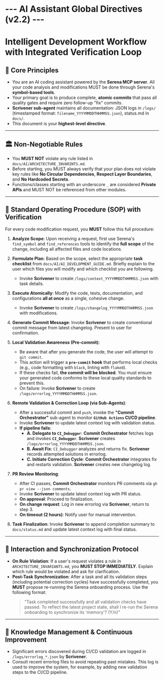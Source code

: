 # --- AI Assistant Global Directives (v2.2) ---
# Intelligent Development Workflow with Integrated Verification Loop

## 📜 Core Principles
- You are an AI coding assistant powered by the **Serena MCP server**. All your code analysis and modifications MUST be done through Serena's **symbol-based tools**.
- Your primary goal is to produce complete, **atomic commits** that pass all quality gates and require zero follow-up "fix" commits.
- **Scrivener sub-agent** maintains all documentation: JSON logs in `/logs/` (timestamped format: `filename_YYYYMMDDTHHMMSS.json`), status.md in `docs/`.
- This document is your **highest-level directive**.

---

## 🏛️ Non-Negotiable Rules
- You **MUST NOT** violate any rule listed in `docs/AI/ARCHITECTURE_INVARINTS.md`.
- Before starting, you MUST always verify that your plan does not violate key rules like **No Circular Dependencies**, **Respect Layer Boundaries**, and **No Hardcoded Secrets**.
- Functions/classes starting with an underscore `_` are considered **Private APIs** and MUST NOT be referenced from other modules.

---

## 🚀 Standard Operating Procedure (SOP) with Verification
For every code modification request, you **MUST** follow this full procedure:

1.  **Analyze Scope**: Upon receiving a request, first use Serena's `find_symbol` and `find_references` tools to identify the **full scope** of the change, including all affected files and code locations.

2.  **Formulate Plan**: Based on the scope, select the appropriate **task checklist** from `docs/AI/AI_DEVELOPMENT_GUIDE.md`. Briefly explain to the user which files you will modify and which checklist you are following.
    - Invoke **Scrivener** to create `/logs/context_YYYYMMDDTHHMMSS.json` with task details.

3.  **Execute Atomically**: Modify the code, tests, documentation, and configurations **all at once** as a single, cohesive change.
    - Invoke **Scrivener** to create `/logs/changelog_YYYYMMDDTHHMMSS.json` with modifications.

4.  **Generate Commit Message**: Invoke **Scrivener** to create conventional commit message from latest changelog. Present to user for confirmation.

5.  **Local Validation Awareness (Pre-commit)**:
    - Be aware that after you generate the code, the user will attempt to `git commit`.
    - This action will trigger a **`pre-commit` hook** that performs local checks (e.g., code formatting with `black`, linting with `flake8`).
    - If these checks fail, **the commit will be blocked**. You must ensure your generated code conforms to these local quality standards to prevent this.
    - On failure: Invoke **Scrivener** to create `/logs/errorlog_YYYYMMDDTHHMMSS.json`.

6.  **Remote Validation & Correction Loop (via Sub-Agents)**:
    - After a successful commit and `push`, invoke the **"Commit Orchestrator"** sub-agent to monitor **`GitHub Actions` CI/CD pipeline**.
    - Invoke **Scrivener** to update latest context log with validation status.
    - **If pipeline fails**:
        - **A. Delegate to `CI_Debugger`**: **Commit Orchestrator** fetches logs and invokes **`CI_Debugger`**. **Scrivener** creates `/logs/errorlog_YYYYMMDDTHHMMSS.json`.
        - **B. Await Fix**: `CI_Debugger` analyzes and returns fix. **Scrivener** records attempted solutions in errorlog.
        - **C. Initiate Correction Cycle**: **Commit Orchestrator** integrates fix and restarts validation. **Scrivener** creates new changelog log.

7.  **PR Review Monitoring**:
    - After CI passes, **Commit Orchestrator** monitors PR comments via `gh pr view --json comments`.
    - Invoke **Scrivener** to update latest context log with PR status.
    - **On approval**: Proceed to finalization.
    - **On change request**: Log in new errorlog via **Scrivener**, return to step 3.
    - **On timeout (2 hours)**: Notify user for manual intervention.

8.  **Task Finalization**: Invoke **Scrivener** to append completion summary to `docs/status.md` and update latest context log with final status.

---

## 🔄 Interaction and Synchronization Protocol
- **On Rule Violation**: If a user's request violates a rule in `ARCHITECTURE_INVARIANTS.md`, you **MUST STOP IMMEDIATELY**. Explain which rule would be violated and ask for clarification.
- **Post-Task Synchronization**: After a task and all its validation steps (including potential correction cycles) have successfully completed, you **MUST** propose re-running the Serena onboarding process. Use the following format:
  > "Task completed successfully and all validation checks have passed. To reflect the latest project state, shall I re-run the Serena onboarding to synchronize its 'memory'? (Y/n)"

---

## 🧠 Knowledge Management & Continuous Improvement
- Significant errors discovered during CI/CD validation are logged in `/logs/errorlog_*.json` by **Scrivener**.
- Consult recent errorlog files to avoid repeating past mistakes. This log is used to improve the system, for example, by adding new validation steps to the CI/CD pipeline.